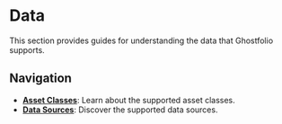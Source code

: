 # Data

This section provides guides for understanding the data that Ghostfolio supports.

## Navigation

*   **[Asset Classes](./asset-classes.md)**: Learn about the supported asset classes.
*   **[Data Sources](./data-sources.md)**: Discover the supported data sources.
